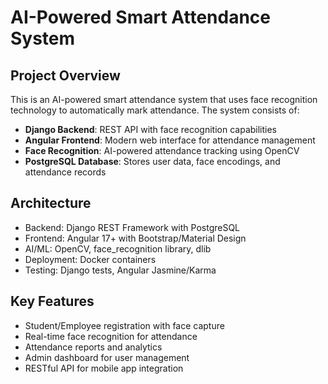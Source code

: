 # AI-Powered Smart Attendance System

## Project Overview
This is an AI-powered smart attendance system that uses face recognition technology to automatically mark attendance. The system consists of:

- **Django Backend**: REST API with face recognition capabilities
- **Angular Frontend**: Modern web interface for attendance management
- **Face Recognition**: AI-powered attendance tracking using OpenCV
- **PostgreSQL Database**: Stores user data, face encodings, and attendance records

## Architecture
- Backend: Django REST Framework with PostgreSQL
- Frontend: Angular 17+ with Bootstrap/Material Design
- AI/ML: OpenCV, face_recognition library, dlib
- Deployment: Docker containers
- Testing: Django tests, Angular Jasmine/Karma

## Key Features
- Student/Employee registration with face capture
- Real-time face recognition for attendance
- Attendance reports and analytics
- Admin dashboard for user management
- RESTful API for mobile app integration